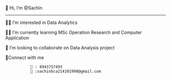  👋 Hi, I’m @Sachin
 
 <hr>👨‍💻 I’m interested in Data Analytics</hr>
 
 👨‍🎓 I’m currently learning MSc Operation Research and Computer Application
 
 🔎 I’m looking to collaborate on Data Analysis project 
 
 🔗Connect with me
 
               📲 : 8943757493
               📧 :sachinbca214101998@gmail.com
               

<!---
Sachinsn19/Sachinsn19 is a ✨ special ✨ repository because its `README.md` (this file) appears on your GitHub profile.
You can click the Preview link to take a look at your changes.
--->
